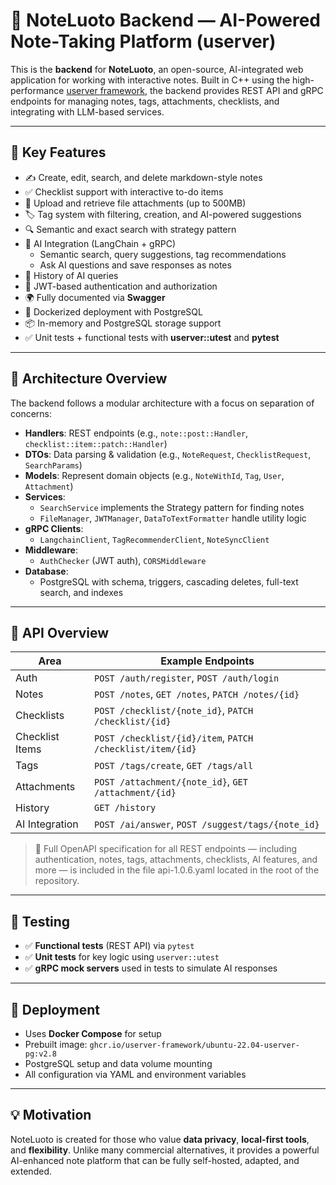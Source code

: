# 📝 NoteLuoto Backend — AI-Powered Note-Taking Platform (userver)

This is the **backend** for **NoteLuoto**, an open-source, AI-integrated web application for working with interactive notes. Built in C++ using the high-performance [userver framework](https://userver.tech), the backend provides REST API and gRPC endpoints for managing notes, tags, attachments, checklists, and integrating with LLM-based services.

---

## 🚀 Key Features

- ✍️ Create, edit, search, and delete markdown-style notes
- ✅ Checklist support with interactive to-do items
- 📎 Upload and retrieve file attachments (up to 500MB)
- 🏷️ Tag system with filtering, creation, and AI-powered suggestions
- 🔍 Semantic and exact search with strategy pattern
- 🤖 AI Integration (LangChain + gRPC)
  - Semantic search, query suggestions, tag recommendations
  - Ask AI questions and save responses as notes
- 📜 History of AI queries
- 🔐 JWT-based authentication and authorization
- 🌍 Fully documented via **Swagger**
- 🐳 Dockerized deployment with PostgreSQL
- 📦 In-memory and PostgreSQL storage support
- ✅ Unit tests + functional tests with **userver::utest** and **pytest**

---

## 🧱 Architecture Overview

The backend follows a modular architecture with a focus on separation of concerns:

- **Handlers**: REST endpoints (e.g., `note::post::Handler`, `checklist::item::patch::Handler`)
- **DTOs**: Data parsing & validation (e.g., `NoteRequest`, `ChecklistRequest`, `SearchParams`)
- **Models**: Represent domain objects (e.g., `NoteWithId`, `Tag`, `User`, `Attachment`)
- **Services**:
  - `SearchService` implements the Strategy pattern for finding notes
  - `FileManager`, `JWTManager`, `DataToTextFormatter` handle utility logic
- **gRPC Clients**:
  - `LangchainClient`, `TagRecommenderClient`, `NoteSyncClient`
- **Middleware**:
  - `AuthChecker` (JWT auth), `CORSMiddleware`
- **Database**:
  - PostgreSQL with schema, triggers, cascading deletes, full-text search, and indexes

---

## 📡 API Overview

| Area            | Example Endpoints |
|-----------------|-------------------|
| Auth            | `POST /auth/register`, `POST /auth/login` |
| Notes           | `POST /notes`, `GET /notes`, `PATCH /notes/{id}` |
| Checklists      | `POST /checklist/{note_id}`, `PATCH /checklist/{id}` |
| Checklist Items | `POST /checklist/{id}/item`, `PATCH /checklist/item/{id}` |
| Tags            | `POST /tags/create`, `GET /tags/all` |
| Attachments     | `POST /attachment/{note_id}`, `GET /attachment/{id}` |
| History         | `GET /history` |
| AI Integration  | `POST /ai/answer`, `POST /suggest/tags/{note_id}` |

> 📖 Full OpenAPI specification for all REST endpoints — including authentication, notes, tags, attachments, checklists, AI features, and more — is included in the file api-1.0.6.yaml located in the root of the repository.

---

## 🧪 Testing

- ✅ **Functional tests** (REST API) via `pytest`
- ✅ **Unit tests** for key logic using `userver::utest`
- ✅ **gRPC mock servers** used in tests to simulate AI responses

---

## 🐳 Deployment

- Uses **Docker Compose** for setup
- Prebuilt image: `ghcr.io/userver-framework/ubuntu-22.04-userver-pg:v2.8`
- PostgreSQL setup and data volume mounting
- All configuration via YAML and environment variables


---


## 💡 Motivation

NoteLuoto is created for those who value **data privacy**, **local-first tools**, and **flexibility**. Unlike many commercial alternatives, it provides a powerful AI-enhanced note platform that can be fully self-hosted, adapted, and extended.


